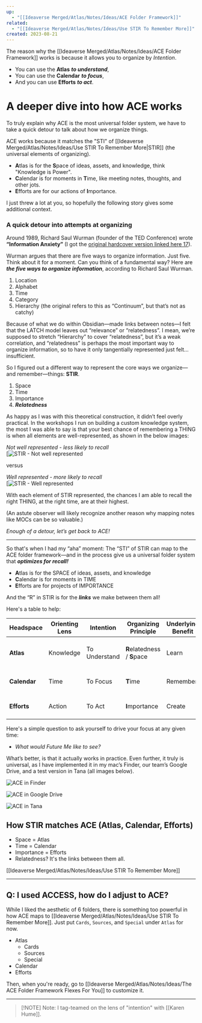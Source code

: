 ```yaml
---
up:
  - "[[Ideaverse Merged/Atlas/Notes/Ideas/ACE Folder Framework]]"
related:
  - "[[Ideaverse Merged/Atlas/Notes/Ideas/Use STIR To Remember More]]"
created: 2023-08-21
---
```

The reason why the [[Ideaverse Merged/Atlas/Notes/Ideas/ACE Folder Framework]] works is because it allows you to organize by *Intention*.

- You can use the **Atlas** ***to understand***,
- You can use the **Calendar** ***to focus***,
- And you can use **Efforts** ***to act***.

# A deeper dive into how ACE works
To truly explain why ACE is the most universal folder system, we have to take a quick detour to talk about how we organize things.

ACE works because it matches the "STI" of [[Ideaverse Merged/Atlas/Notes/Ideas/Use STIR To Remember More|STIR]] (the universal elements of organizing).

- **A**tlas is for the **S**pace of ideas, assets, and knowledge, think "Knowledge is Power".
- **C**alendar is for moments in **T**ime, like meeting notes, thoughts, and other jots.
- **E**fforts are for our actions of **I**mportance.

I just threw a lot at you, so hopefully the following story gives some additional context.
### A quick detour into attempts at organizing
Around 1989, Richard Saul Wurman (founder of the TED Conference) wrote **“Information Anxiety”** (I got the [original hardcover version linked here 17](https://www.amazon.com/Information-Anxiety-Richard-Saul-Wurman/dp/0385243944)).

Wurman argues that there are five ways to organize information. Just five. Think about it for a moment. Can you think of a fundamental way? Here are _**the five ways to organize information**_, according to Richard Saul Wurman.

1. Location
2. Alphabet
3. Time
4. Category
5. Hierarchy (the original refers to this as “Continuum”, but that’s not as catchy)

Because of what we do within Obsidian—made links between notes—I felt that the LATCH model leaves out “relevance” or “relatedness”. I mean, we’re supposed to stretch “Hierarchy” to cover “relatedness”, but it’s a weak correlation, and “relatedness” is perhaps the most important way to organize information, so to have it only tangentially represented just felt…insufficient.

So I figured out a different way to represent the core ways we organize—and remember—things: **STIR**.

1. Space
2. Time
3. Importance
4. _**Relatedness**_

As happy as I was with this theoretical construction, it didn’t feel overly practical. In the workshops I run on building a custom knowledge system, the most I was able to say is that your best chance of remembering a THING is when all elements are well-represented, as shown in the below images:

_Not well represented - less likely to recall_  
[![STIR - Not well represented](https://forum.obsidian.md/uploads/default/optimized/3X/3/2/3265bec0668c426ff5898309909b0f7d0e80a5ae_2_690x388.png)

versus

_Well represented - more likely to recall_  
[![STIR - Well represented](https://forum.obsidian.md/uploads/default/optimized/3X/a/1/a1f3d4d9cde4ddbe184284ef92437310f9616a26_2_690x387.png)

With each element of STIR represented, the chances I am able to recall the right THING, at the right time, are at their highest. 

(An astute observer will likely recognize another reason why mapping notes like MOCs can be so valuable.)

_Enough of a detour, let’s get back to ACE!_

---

So that's when I had my “aha” moment: The “STI” of STIR can map to the ACE folder framework—and in the process give us a universal folder system that ***optimizes for recall!*** 

- **A**tlas is for the SPACE of ideas, assets, and knowledge
- **C**alendar is for moments in TIME
- **E**fforts are for projects of IMPORTANCE

And the “R” in STIR is for the _**links**_ we make between them all!

Here's a table to help:

| Headspace        | Orienting Lens | Intention     | Organizing Principle | Underlying Benefit | Guiding Question              |
| ------------ | -------------- | ------------- | -------------------- | ------------------ | ----------------------------- |
| **Atlas**    | Knowledge      | To Understand | **R**elatedness / **S**pace                | Learn              | _Where would you like to go?_ |
| **Calendar** | Time           | To Focus      | **T**ime                 | Remember           | _What's on your mind?_        |
| **Efforts**  | Action         | To Act        | **I**mportance           | Create             | _What can you work on?_       |

Here's a simple question to ask yourself to drive your focus at any given time:

- *What would Future Me like to see?*

What’s better, is that it actually works in practice. Even further, it truly is universal, as I have implemented it in my mac’s Finder, our team’s Google Drive, and a test version in Tana (all images below).

![ACE in Finder](https://forum.obsidian.md/uploads/default/original/3X/b/c/bcc81adde72791148c7724fa65fd57d27decaba6.png)

![ACE in Google Drive](https://forum.obsidian.md/uploads/default/original/3X/8/8/889177be487cfe73b1b83dbffaeb3f2c1254d709.png)

![ACE in Tana](https://forum.obsidian.md/uploads/default/original/3X/5/e/5e870c69ca77991e940bdd01ed727098bfef94f7.png)



## How STIR matches ACE (Atlas, Calendar, Efforts)
- Space = Atlas
- Time = Calendar
- Importance = Efforts
- Relatedness? It's the links between them all.

[[Ideaverse Merged/Atlas/Notes/Ideas/Use STIR To Remember More]]

---
## Q: I used ACCESS, how do I adjust to ACE?
While I liked the aesthetic of 6 folders, there is something too powerful in how ACE maps to [[Ideaverse Merged/Atlas/Notes/Ideas/Use STIR To Remember More]]. Just put `Cards`, `Sources`, and `Special` under `Atlas` for now.

- Atlas
	- Cards
	- Sources
	- Special
- Calendar
- Efforts

Then, when you're ready, go to [[Ideaverse Merged/Atlas/Notes/Ideas/The ACE Folder Framework Flexes For You]] to customize it.

---

> [!NOTE] Note: I tag-teamed on the lens of "intention" with [[Karen Hume]].
